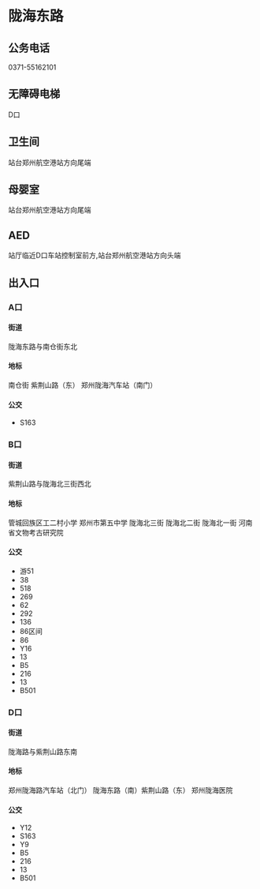 # 陇海东路

## 公务电话

0371-55162101

## 无障碍电梯

D口

## 卫生间

站台郑州航空港站方向尾端

## 母婴室

站台郑州航空港站方向尾端

## AED

站厅临近D口车站控制室前方,站台郑州航空港站方向头端

## 出入口

### A口

#### 街道

陇海东路与南仓街东北

#### 地标

南仓街 紫荆山路（东）  郑州陇海汽车站（南门）

#### 公交

- S163

### B口

#### 街道

紫荆山路与陇海北三街西北

#### 地标

管城回族区工二村小学  郑州市第五中学 陇海北三街  陇海北二街  陇海北一街  河南省文物考古研究院

#### 公交

- 游51
- 38
- 518
- 269
- 62
- 292
- 136
- 86区间
- 86
- Y16
- 13
- B5
- 216
- 13
- B501

### D口

#### 街道

陇海路与紫荆山路东南

#### 地标

郑州陇海路汽车站（北门） 陇海东路（南）紫荆山路（东） 郑州陇海医院

#### 公交

- Y12
- S163
- Y9
- B5
- 216
- 13
- B501

